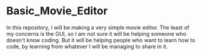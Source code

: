 # Basic_Movie_Editor
In this repository, I will be making a very simple movie editor. The least of my concerns is the GUI, so I am not sure it will be helping someone who doesn't know coding. But it will be helping people who want to learn how to code, by learning from whatever I will be managing to share in it.
